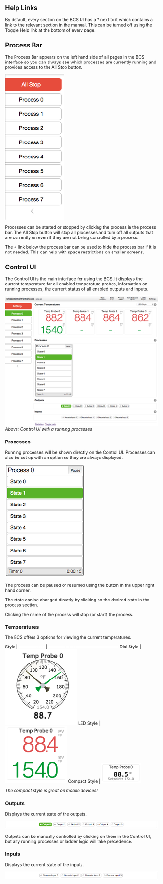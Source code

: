 ## Help Links
By default, every section on the BCS UI has a ? next to it which contains a link to the relevant section in the manual.  This can be turned off using the Toggle Help link at the bottom of every page.

## Process Bar

The Process Bar appears on the left hand side of all pages in the BCS interface so you can always see which processes are currently running and provides access to the All Stop button.

![process bar](img/ui/process-bar.png) 

Processes can be started or stopped by clicking the process in the process bar.  The All Stop button will stop all processes and turn off all outputs that are currently on even if they are not being controlled by a process.

The < link below the process bar can be used to hide the process bar if it is not needed.  This can help with space restrictions on smaller screens.

## Control UI

The Control UI is the main interface for using the BCS. It displays the current temperature for all enabled temperature probes, information on running processes, the current status of all enabled outputs and inputs.

![control ui with process](img/ui/control-ui-process.png)
*Above: Control UI with a running processes*

### Processes

Running processes will be shown directly on the Control UI.  Processes can also be set up with an option so they are always displayed.

![running process](img/ui/process-control.png)

The process can be paused or resumed using the button in the upper right hand corner.

The state can be changed directly by clicking on the desired state in the process section.

Clicking the name of the process will stop (or start) the process.


### Temperatures

The BCS offers 3 options for viewing the current temperatures.

Style         | 
------------- | ------------------------------------
Dial Style    | ![Dial Style](img/ui/dial.png)
LED Style     | ![LED Style](img/ui/LED.png)
Compact Style | ![Compact Style](img/ui/compact.png)

*The compact style is great on mobile devices!*

### Outputs
Displays the current state of the outputs.

![outputs](img/ui/outputs.png)

Outputs can be manually controlled by clicking on them in the Control UI, but any running processes or ladder logic will take precedence.

### Inputs
Displays the current state of the inputs.

![inputs](img/ui/inputs.png)

